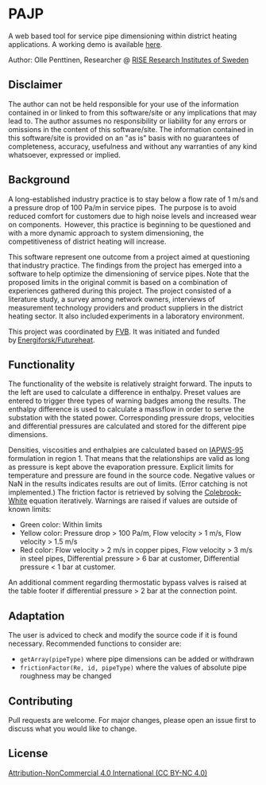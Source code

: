 # PAJP
A web based tool for service pipe dimensioning within district heating applications. A working demo is available [here](https://penttinen.se/pajp/).

Author: Olle Penttinen, Researcher @ [RISE Research Institutes of Sweden](https://www.ri.se/en)

## Disclaimer

The author can not be held responsible for your use of the information contained in or linked to from this software/site or any implications that may lead to. 
The author assumes no responsibility or liability for any errors or omissions in the content of this software/site. 
The information contained in this software/site is provided on an "as is" basis with no guarantees of completeness, accuracy, usefulness and without any warranties of any kind whatsoever, expressed or implied.

## Background

A long-established industry practice is to stay below a flow rate of 1 m/s and a pressure drop of 100 Pa/m in service pipes. 
The purpose is to avoid reduced comfort for customers due to high noise levels and increased wear on components. 
However, this practice is beginning to be questioned and with a more dynamic approach to system dimensioning, the competitiveness of district heating will increase.
 
This software represent one outcome from a project aimed at questioning that industry practice. The findings from the project has emerged into a software to help optimize the dimensioning of service pipes. Note that the proposed limits in the original commit is based on a combination of experiences gathered during this project.
The project consisted of a literature study, a survey among network owners, interviews of measurement technology providers and product suppliers in the district heating sector. It also included experiments in a laboratory environment. 

This project was coordinated by [FVB](https://www.fvb.se/). It was initiated and funded by [Energiforsk/Futureheat](https://energiforsk.se/program/futureheat/). 

## Functionality

The functionality of the website is relatively straight forward. The inputs to the left are used to calculate a difference in enthalpy. Preset values are entered to trigger three types of warning badges among the results. The enthalpy difference is used to calculate a massflow in order to serve the substation with the stated power. Corresponding pressure drops, velocities and differential pressures are calculated and stored for the different pipe dimensions.

Densities, viscosities and enthalpies are calculated based on [IAPWS-95](http://www.iapws.org/relguide/IAPWS-95.html) formulation in region 1. That means that the relationships are valid as long as pressure is kept above the evaporation pressure. Explicit limits for temperature and pressure are found in the source code. Negative values or NaN in the results indicates results are out of limits. (Error catching is not implemented.) The friction factor is retrieved by solving the [Colebrook-White](https://en.wikipedia.org/wiki/Darcy_friction_factor_formulae) equation iteratively. Warnings are raised if values are outside of known limits:

* Green color: Within limits
* Yellow color: Pressure drop > 100 Pa/m, Flow velocity > 1 m/s, Flow velocity > 1.5 m/s
* Red color: Flow velocity > 2 m/s in copper pipes, Flow velocity > 3 m/s in steel pipes, Differential pressure > 6 bar at customer, Differential pressure < 1 bar at customer.

An additional comment regarding thermostatic bypass valves is raised at the table footer if differential pressure > 2 bar at the connection point. 

## Adaptation

The user is adviced to check and modify the source code if it is found necessary. Recommended functions to consider are:

* `getArray(pipeType)` where pipe dimensions can be added or withdrawn
* `frictionFactor(Re, id, pipeType)` where the values of absolute pipe roughness may be changed

## Contributing

Pull requests are welcome. For major changes, please open an issue first to discuss what you would like to change.

## License

[Attribution-NonCommercial 4.0 International (CC BY-NC 4.0)](https://creativecommons.org/licenses/by-nc/4.0/)
